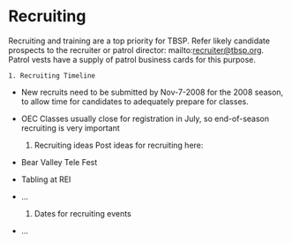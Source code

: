 # Recruiting

Recruiting and training are a top priority for TBSP. Refer likely candidate prospects to the recruiter or patrol director: mailto:recruiter@tbsp.org. Patrol vests have a supply of patrol business cards for this purpose. 

    1. Recruiting Timeline
  * New recruits need to be submitted by Nov-7-2008 for the 2008 season, to allow time for candidates to adequately prepare for classes.

  * OEC Classes usually close for registration in July, so end-of-season recruiting is very important

    1. Recruiting ideas
Post ideas for recruiting here:
  * Bear Valley Tele Fest
  * Tabling at REI
  * ...

    1. Dates for recruiting events
  * ...